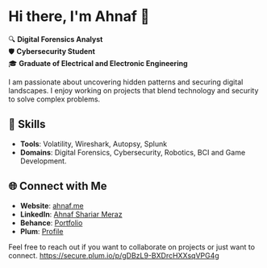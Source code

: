# Hi there, I'm Ahnaf 👋

🔍 **Digital Forensics Analyst**  
🛡️ **Cybersecurity Student**  
🎓 **Graduate of Electrical and Electronic Engineering**

I am passionate about uncovering hidden patterns and securing digital landscapes. I enjoy working on projects that blend technology and security to solve complex problems.

## 🚀 Skills
- **Tools**: Volatility, Wireshark, Autopsy, Splunk
- **Domains**: Digital Forensics, Cybersecurity, Robotics, BCI and Game Development.


## 🌐 Connect with Me
- **Website**: [ahnaf.me](https://ahnaf.me)
- **LinkedIn**: [Ahnaf Shariar Meraz](https://www.linkedin.com/in/ahnaf-shariar-meraz/)
- **Behance**: [Portfolio](https://www.behance.net/ahnafshariarmeraz)
- **Plum**: [Profile](https://secure.plum.io/p/gDBzL9-BXDrcHXXsqVPG4g)

Feel free to reach out if you want to collaborate on projects or just want to connect.
https://secure.plum.io/p/gDBzL9-BXDrcHXXsqVPG4g
